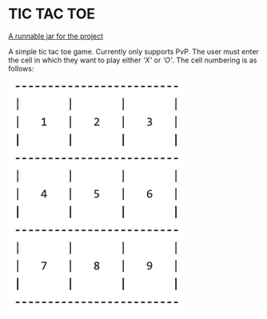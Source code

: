 # TIC TAC TOE

[A runnable jar for the project](Runnable%20JAR/ticTacToe-V1.jar)

A simple tic tac toe game. Currently only supports PvP. The user must enter the cell in which they want to play either *'X'* or *'O'*.
The cell numbering is as follows:

![](resources/Cell%20Numbering%20Screenshot.png)

